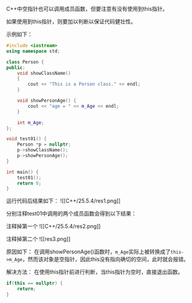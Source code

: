 C++中空指针也可以调用成员函数，但要注意有没有使用到this指针。

如果使用到this指针，则要加以判断以保证代码健壮性。

示例如下：
```cpp
#include <iostream>
using namespace std;

class Person {
public:
    void showClassName()
    {
        cout << "This is a Person class." << endl;
    }

    void showPersonAge() {
        cout << "age = " << m_Age << endl;
    }

    int m_Age;
};

void test01() {
    Person *p = nullptr;
    p->showClassName();
    p->showPersonAge();
}

int main() {
    test01();
    return 0;
}
```

运行代码后结果如下：
![[C++/25.5.4/res1.png]]

分别注释test01中调用的两个成员函数会得到以下结果：

注释掉第一个
![[C++/25.5.4/res2.png]]

注释掉第二个
![[res3.png]]

原因如下：
在调用showPersonAge()函数时，`m_Age`实际上被转换成了`this->m_Age`，然而该对象是空指针，因此this没有指向确切的空间，此时就会报错。

解决方法：
在使用this指针前进行判断，当this指针为空时，直接退出函数。
```cpp
if(this == nullptr) {
	return;
}
```
